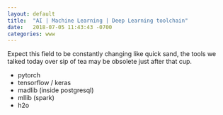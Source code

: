 ```yaml
---
layout: default
title:  "AI | Machine Learning | Deep Learning toolchain"
date:   2018-07-05 11:43:43 -0700
categories: www
---
```


Expect this field to be constantly changing like quick sand, 
the tools we talked today over sip of tea may be obsolete just after that cup.

* pytorch
* tensorflow / keras
* madlib (inside postgresql)
* mllib (spark)
* h2o 


